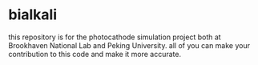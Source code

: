 # bialkali
this repository is for the photocathode simulation project both at Brookhaven National Lab and Peking University. 
all of you can make your contribution to this code and make it more accurate.
